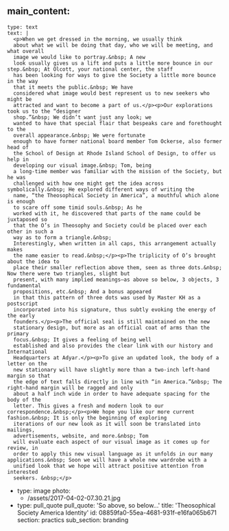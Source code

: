 main_content:
  -
    type: text
    text: |
      <p>When we get dressed in the morning, we usually think
      about what we will be doing that day, who we will be meeting, and what overall
      image we would like to portray.&nbsp; A new
      look usually gives us a lift and puts a little more bounce in our step.&nbsp; At Olcott, your national center, the staff
      has been looking for ways to give the Society a little more bounce in the way
      that it meets the public.&nbsp; We have
      considered what image would best represent us to new seekers who might be
      attracted and want to become a part of us.</p><p>Our explorations took us to the “designer
      shop.”&nbsp; We didn’t want just any look; we
      wanted to have that special flair that bespeaks care and forethought to the
      overall appearance.&nbsp; We were fortunate
      enough to have former national board member Tom Ockerse, also former head of
      the School of Design at Rhode Island School of Design, to offer us help in
      developing our visual image.&nbsp; Tom, being
      a long-time member was familiar with the mission of the Society, but he was
      challenged with how one might get the idea across symbolically.&nbsp; He explored different ways of writing the
      name, “the Theosophical Society in America”, a mouthful which alone is enough
      to scare off some timid souls.&nbsp; As he
      worked with it, he discovered that parts of the name could be juxtaposed so
      that the O’s in Theosophy and Society could be placed over each other in such a
      way as to form a triangle.&nbsp;
      Interestingly, when written in all caps, this arrangement actually makes
      the name easier to read.&nbsp;</p><p>The triplicity of O’s brought about the idea to
      place their smaller reflection above them, seen as three dots.&nbsp; Now there were two triangles, slight but
      present, with many implied meanings—as above so below, 3 objects, 3 fundamental
      propositions, etc.&nbsp; And a bonus appeared
      in that this pattern of three dots was used by Master KH as a postscript
      incorporated into his signature, thus subtly evoking the energy of the early
      founders.</p><p>The official seal is still maintained on the new
      stationary design, but more as an official coat of arms than the primary
      focus.&nbsp; It gives a feeling of being well
      established and also provides the clear link with our history and International
      Headquarters at Adyar.</p><p>To give an updated look, the body of a letter on the
      new stationary will have slightly more than a two-inch left-hand margin so that
      the edge of text falls directly in line with “in America.”&nbsp; The right-hand margin will be ragged and only
      about a half inch wide in order to have adequate spacing for the body of the
      letter. This gives a fresh and modern look to our correspondence.&nbsp;</p><p>We hope you like our more current fashion.&nbsp; It is only the beginning of exploring
      iterations of our new look as it will soon be translated into mailings,
      advertisements, website, and more.&nbsp; Tom
      will evaluate each aspect of our visual image as it comes up for review, in
      order to apply this new visual language as it unfolds in our many applications.&nbsp; Soon we will have a whole new wardrobe with a
      unified look that we hope will attract positive attention from interested
      seekers. &nbsp;</p>
  -
    type: image
    photo:
      - /assets/2017-04-02-07.30.21.jpg
  -
    type: pull_quote
    pull_quote: 'So above, so below...'
title: 'Theosophical Society America Identity'
id: 08859fa0-55ea-4681-931f-e16fa065b671
section: practics
sub_section: branding
